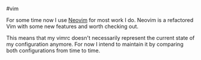 #vim

For some time now I use [Neovim](https://neovim.io/) for most work I do. Neovim is a refactored Vim with some new features and worth checking out.

This means that my vimrc doesn't necessarily represent the current state of my configuration anymore.
For now I intend to maintain it by comparing both configurations from time to time.
